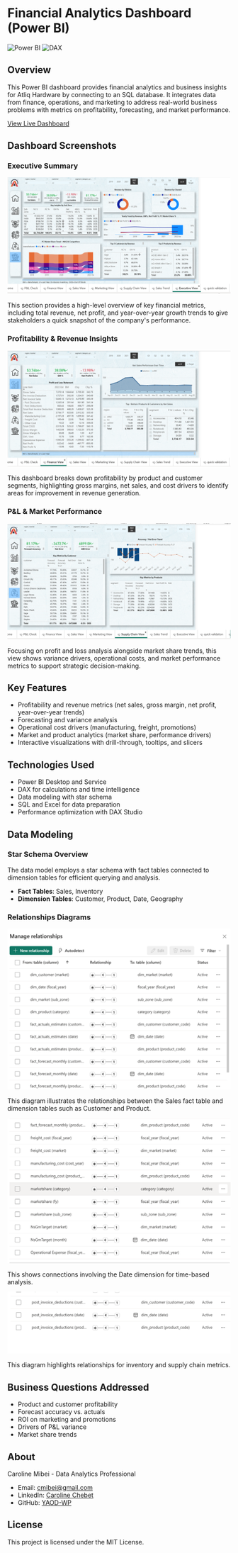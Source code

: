 # Financial Analytics Dashboard (Power BI)

![Power BI](https://img.shields.io/badge/Power%20BI-F2C811?style=for-the-badge&logo=powerbi&logoColor=black)
![DAX](https://img.shields.io/badge/DAX-0078D4?style=for-the-badge&logo=microsoft&logoColor=white)

## Overview
This Power BI dashboard provides financial analytics and business insights for Atliq Hardware by connecting to an SQL database. It integrates data from finance, operations, and marketing to address real-world business problems with metrics on profitability, forecasting, and market performance.

[View Live Dashboard](https://app.powerbi.com/groups/me/reports/340d9d72-224f-4e94-8be3-d5e4d9c727f5/ReportSection3e6d270a5b20870d7cd8?experience=power-bi)

## Dashboard Screenshots

### Executive Summary
![Executive Summary](executive%20summary.PNG)

This section provides a high-level overview of key financial metrics, including total revenue, net profit, and year-over-year growth trends to give stakeholders a quick snapshot of the company's performance.

### Profitability & Revenue Insights
![Profitability & Revenue Insights](Profit%26Loss.PNG)

This dashboard breaks down profitability by product and customer segments, highlighting gross margins, net sales, and cost drivers to identify areas for improvement in revenue generation.

### P&L & Market Performance
![P&L & Market Performance](Supply%20Chain.PNG)

Focusing on profit and loss analysis alongside market share trends, this view shows variance drivers, operational costs, and market performance metrics to support strategic decision-making.

## Key Features
- Profitability and revenue metrics (net sales, gross margin, net profit, year-over-year trends)
- Forecasting and variance analysis
- Operational cost drivers (manufacturing, freight, promotions)
- Market and product analytics (market share, performance drivers)
- Interactive visualizations with drill-through, tooltips, and slicers

## Technologies Used
- Power BI Desktop and Service
- DAX for calculations and time intelligence
- Data modeling with star schema
- SQL and Excel for data preparation
- Performance optimization with DAX Studio

## Data Modeling

### Star Schema Overview
The data model employs a star schema with fact tables connected to dimension tables for efficient querying and analysis.

- **Fact Tables**: Sales, Inventory
- **Dimension Tables**: Customer, Product, Date, Geography

### Relationships Diagrams

![Relationship Diagram 1](relationships/1.PNG)

This diagram illustrates the relationships between the Sales fact table and dimension tables such as Customer and Product.

![Relationship Diagram 2](relationships/2.PNG)

This shows connections involving the Date dimension for time-based analysis.

![Relationship Diagram 3](relationships/3.PNG)

This diagram highlights relationships for inventory and supply chain metrics.

## Business Questions Addressed
- Product and customer profitability
- Forecast accuracy vs. actuals
- ROI on marketing and promotions
- Drivers of P&L variance
- Market share trends

## About
Caroline Mibei - Data Analytics Professional

- Email: cmibei@gmail.com
- LinkedIn: [Caroline Chebet](https://www.linkedin.com/in/caroline-chebet-41683074/)
- GitHub: [YAOD-WP](https://github.com/YAOD-WP)

## License
This project is licensed under the MIT License.
